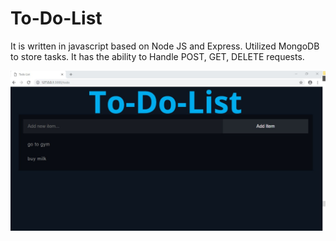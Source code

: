 # To-Do-List

It is written in javascript based on Node JS and Express. Utilized MongoDB to store tasks. It has the ability to Handle POST, GET, DELETE requests.

![Screenshot](public/assets/todolist.jpg?raw=true)
